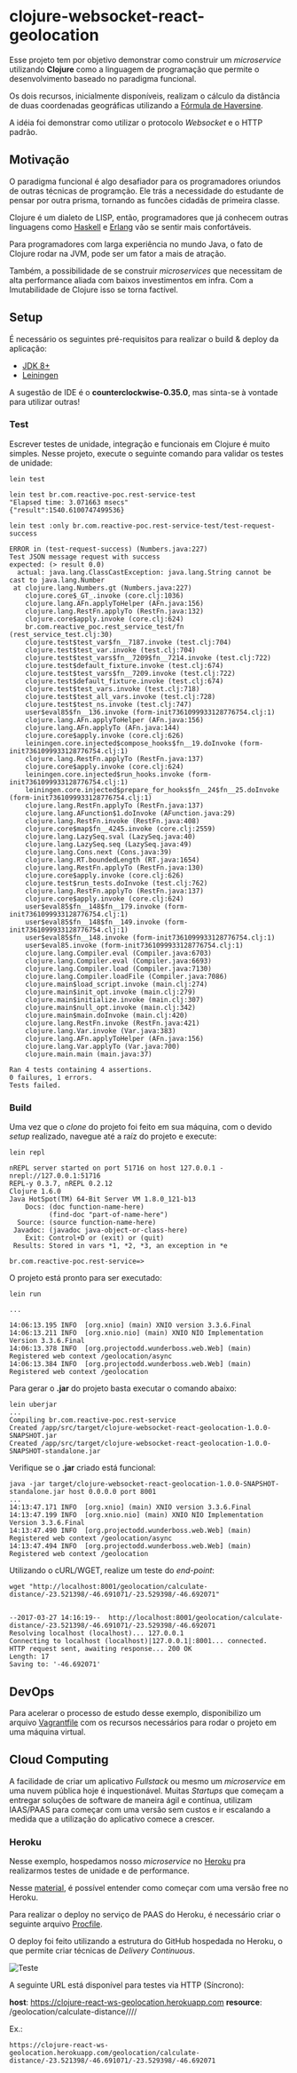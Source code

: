 # clojure-websocket-react-geolocation
Esse projeto tem por objetivo demonstrar como construir um *microservice* utilizando **Clojure**
como a linguagem de programação que permite o desenvolvimento baseado no paradigma funcional.

Os dois recursos, inicialmente disponíveis, realizam o cálculo da distância de duas coordenadas geográficas
utilizando a [Fórmula de Haversine](https://pt.wikipedia.org/wiki/F%C3%B3rmula_de_Haversine). 

A idéia foi demonstrar como utilizar o protocolo *Websocket* e o HTTP padrão.

## Motivação ##
O paradigma funcional é algo desafiador para os programadores oriundos de outras técnicas de programção.
Ele trás a necessidade do estudante de pensar por outra prisma, tornando as funcões cidadãs de primeira classe.

Clojure é um dialeto de LISP, então, programadores que já conhecem outras linguagens como [Haskell](https://www.haskell.org/) e
[Erlang](https://www.erlang.org/) vão se sentir mais confortáveis.

Para programadores com larga experiência no mundo Java, o fato de Clojure rodar na JVM, pode ser um fator a mais de atração.

Também, a possibilidade de se construir *microservices* que necessitam de alta performance aliada com baixos investimentos em infra.
Com a Imutabilidade de Clojure isso se torna factível. 

## Setup ##

É necessário os seguintes pré-requisitos para realizar o build & deploy da aplicação:

* [JDK 8+](http://www.oracle.com/technetwork/pt/java/javase/downloads/jdk8-downloads-2133151.html) 
* [Leiningen](https://leiningen.org/)

A sugestão de IDE é o **counterclockwise-0.35.0**, mas sinta-se  à vontade para utilizar outras!

### Test ###
Escrever testes de unidade, integração e funcionais em Clojure é muito simples. Nesse projeto, execute o seguinte comando para validar os testes de unidade:

```
lein test

lein test br.com.reactive-poc.rest-service-test
"Elapsed time: 3.071663 msecs"
{"result":1540.6100747499536}

lein test :only br.com.reactive-poc.rest-service-test/test-request-success

ERROR in (test-request-success) (Numbers.java:227)
Test JSON message request with success
expected: (> result 0.0)
  actual: java.lang.ClassCastException: java.lang.String cannot be cast to java.lang.Number
 at clojure.lang.Numbers.gt (Numbers.java:227)
    clojure.core$_GT_.invoke (core.clj:1036)
    clojure.lang.AFn.applyToHelper (AFn.java:156)
    clojure.lang.RestFn.applyTo (RestFn.java:132)
    clojure.core$apply.invoke (core.clj:624)
    br.com.reactive_poc.rest_service_test/fn (rest_service_test.clj:30)
    clojure.test$test_var$fn__7187.invoke (test.clj:704)
    clojure.test$test_var.invoke (test.clj:704)
    clojure.test$test_vars$fn__7209$fn__7214.invoke (test.clj:722)
    clojure.test$default_fixture.invoke (test.clj:674)
    clojure.test$test_vars$fn__7209.invoke (test.clj:722)
    clojure.test$default_fixture.invoke (test.clj:674)
    clojure.test$test_vars.invoke (test.clj:718)
    clojure.test$test_all_vars.invoke (test.clj:728)
    clojure.test$test_ns.invoke (test.clj:747)
    user$eval85$fn__136.invoke (form-init7361099933128776754.clj:1)
    clojure.lang.AFn.applyToHelper (AFn.java:156)
    clojure.lang.AFn.applyTo (AFn.java:144)
    clojure.core$apply.invoke (core.clj:626)
    leiningen.core.injected$compose_hooks$fn__19.doInvoke (form-init7361099933128776754.clj:1)
    clojure.lang.RestFn.applyTo (RestFn.java:137)
    clojure.core$apply.invoke (core.clj:624)
    leiningen.core.injected$run_hooks.invoke (form-init7361099933128776754.clj:1)
    leiningen.core.injected$prepare_for_hooks$fn__24$fn__25.doInvoke (form-init7361099933128776754.clj:1)
    clojure.lang.RestFn.applyTo (RestFn.java:137)
    clojure.lang.AFunction$1.doInvoke (AFunction.java:29)
    clojure.lang.RestFn.invoke (RestFn.java:408)
    clojure.core$map$fn__4245.invoke (core.clj:2559)
    clojure.lang.LazySeq.sval (LazySeq.java:40)
    clojure.lang.LazySeq.seq (LazySeq.java:49)
    clojure.lang.Cons.next (Cons.java:39)
    clojure.lang.RT.boundedLength (RT.java:1654)
    clojure.lang.RestFn.applyTo (RestFn.java:130)
    clojure.core$apply.invoke (core.clj:626)
    clojure.test$run_tests.doInvoke (test.clj:762)
    clojure.lang.RestFn.applyTo (RestFn.java:137)
    clojure.core$apply.invoke (core.clj:624)
    user$eval85$fn__148$fn__179.invoke (form-init7361099933128776754.clj:1)
    user$eval85$fn__148$fn__149.invoke (form-init7361099933128776754.clj:1)
    user$eval85$fn__148.invoke (form-init7361099933128776754.clj:1)
    user$eval85.invoke (form-init7361099933128776754.clj:1)
    clojure.lang.Compiler.eval (Compiler.java:6703)
    clojure.lang.Compiler.eval (Compiler.java:6693)
    clojure.lang.Compiler.load (Compiler.java:7130)
    clojure.lang.Compiler.loadFile (Compiler.java:7086)
    clojure.main$load_script.invoke (main.clj:274)
    clojure.main$init_opt.invoke (main.clj:279)
    clojure.main$initialize.invoke (main.clj:307)
    clojure.main$null_opt.invoke (main.clj:342)
    clojure.main$main.doInvoke (main.clj:420)
    clojure.lang.RestFn.invoke (RestFn.java:421)
    clojure.lang.Var.invoke (Var.java:383)
    clojure.lang.AFn.applyToHelper (AFn.java:156)
    clojure.lang.Var.applyTo (Var.java:700)
    clojure.main.main (main.java:37)

Ran 4 tests containing 4 assertions.
0 failures, 1 errors.
Tests failed.
```

### Build ####

Uma vez que o *clone* do projeto foi feito em sua máquina, com o devido *setup* realizado, navegue até a raíz do projeto e execute:
```
lein repl

nREPL server started on port 51716 on host 127.0.0.1 - nrepl://127.0.0.1:51716
REPL-y 0.3.7, nREPL 0.2.12
Clojure 1.6.0
Java HotSpot(TM) 64-Bit Server VM 1.8.0_121-b13
    Docs: (doc function-name-here)
          (find-doc "part-of-name-here")
  Source: (source function-name-here)
 Javadoc: (javadoc java-object-or-class-here)
    Exit: Control+D or (exit) or (quit)
 Results: Stored in vars *1, *2, *3, an exception in *e

br.com.reactive-poc.rest-service=>
```
O projeto está pronto para ser executado:

```
lein run

...

14:06:13.195 INFO  [org.xnio] (main) XNIO version 3.3.6.Final
14:06:13.211 INFO  [org.xnio.nio] (main) XNIO NIO Implementation Version 3.3.6.Final
14:06:13.378 INFO  [org.projectodd.wunderboss.web.Web] (main) Registered web context /geolocation/async
14:06:13.384 INFO  [org.projectodd.wunderboss.web.Web] (main) Registered web context /geolocation
```

Para gerar o **.jar** do projeto basta executar o comando abaixo:
```
lein uberjar
...
Compiling br.com.reactive-poc.rest-service
Created /app/src/target/clojure-websocket-react-geolocation-1.0.0-SNAPSHOT.jar
Created /app/src/target/clojure-websocket-react-geolocation-1.0.0-SNAPSHOT-standalone.jar
```

Verifique se o **.jar** criado está funcional:
```
java -jar target/clojure-websocket-react-geolocation-1.0.0-SNAPSHOT-standalone.jar host 0.0.0.0 port 8001
...
14:13:47.171 INFO  [org.xnio] (main) XNIO version 3.3.6.Final
14:13:47.199 INFO  [org.xnio.nio] (main) XNIO NIO Implementation Version 3.3.6.Final
14:13:47.490 INFO  [org.projectodd.wunderboss.web.Web] (main) Registered web context /geolocation/async
14:13:47.494 INFO  [org.projectodd.wunderboss.web.Web] (main) Registered web context /geolocation
```

Utilizando o cURL/WGET, realize um teste do *end-point*:
```
wget "http://localhost:8001/geolocation/calculate-distance/-23.521398/-46.691071/-23.529398/-46.692071"


--2017-03-27 14:16:19--  http://localhost:8001/geolocation/calculate-distance/-23.521398/-46.691071/-23.529398/-46.692071
Resolving localhost (localhost)... 127.0.0.1
Connecting to localhost (localhost)|127.0.0.1|:8001... connected.
HTTP request sent, awaiting response... 200 OK
Length: 17
Saving to: '-46.692071'
```

## DevOps ##

Para acelerar o processo de estudo desse exemplo, disponibilizo um arquivo [Vagrantfile](Vagrantfile) com os recursos necessários para rodar o projeto em uma máquina virtual.

## Cloud Computing ##
A facilidade de criar um aplicativo *Fullstack* ou mesmo um *microservice* em uma nuvem pública hoje é inquestionável.
Muitas *Startups* que começam a entregar soluções de software de maneira ágil e contínua, 
utilizam IAAS/PAAS para começar com uma versão sem custos e ir escalando a medida que a utilização do aplicativo comece a crescer. 

### Heroku ###
Nesse exemplo, hospedamos nosso *microservice* no [Heroku](https://devcenter.heroku.com/articles/using-websockets-on-heroku-with-clojure-and-immutant) pra realizarmos testes de unidade e de performance.

Nesse [material](https://devcenter.heroku.com/start), é possível entender como começar com uma versão free no Heroku.

Para realizar o deploy no serviço de PAAS do Heroku, é necessário criar o seguinte arquivo [Procfile](Procfile).

O deploy foi feito utilizando a estrutura do GitHub hospedada no Heroku, o que permite criar técnicas de *Delivery Continuous*.

![Teste](doc/heroku-deploy-success.png)

A seguinte URL está disponível para testes via HTTP (Síncrono):

**host**: https://clojure-react-ws-geolocation.herokuapp.com
**resource**: /geolocation/calculate-distance/<source-longitude>/<source-latitude>/<to-longitude>/<to-latitude>

Ex.:
```
https://clojure-react-ws-geolocation.herokuapp.com/geolocation/calculate-distance/-23.521398/-46.691071/-23.529398/-46.692071
```